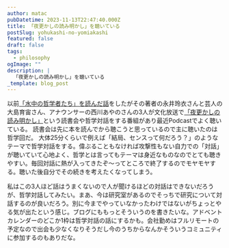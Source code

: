 ```yaml
---
author: matac
pubDatetime: 2023-11-13T22:47:40.000Z
title: 「夜更かしの読み明かし」を聴いている
postSlug: yohukashi-no-yomiakashi
featured: false
draft: false
tags:
  - philosophy
ogImage: ""
description: |
  「夜更かしの読み明かし」を聴いている
_template: blog_post
---
```


以前[「水中の哲学者たち」を読んだ話](/posts/underwater-philosophers)をしたがその著者の永井玲衣さんと芸人の大島育宙さん、アナウンサーの西川あやのさんの3人が文化放送で[「夜更かしの読み明かし」](https://open.spotify.com/show/1ULUi2kD7wZSzYdUxfloMa?si=b71133e480434704)という読書会や哲学対話をする番組があり最近Podcastでよく聴いている。
読書会は先に本を読んでから聴こうと思っているので主に聴いたのは哲学回だ。
大体25分くらいで例えば「結局、センスって何だろう？」のようなテーマで哲学対話をする。偉ぶることもなければ攻撃性もない自力での「対話」が聴いていて心地よく、哲学とは言ってもテーマは身近なものなのでとても聴きやすい。毎回対話に熱が入ってきたぞ〜ってところで終了するのでモヤモヤする。聴いた後自分でその続きを考えたくなってしまう。

私はこの3人ほど話はうまくないので人が聞けるほどの対話はできないだろうが、哲学対話してみたい。まあ、今は研究室があるのでそっちで研究について対話するのが良いだろう。別に今までやっていなかったわけではないがちょっとやる気が出たという感じ。ブログにももっとそういうのを書きたいな。アドベントカレンダーのどこか1枠は哲学対話の話にするかも。会社勤めはフルリモートの予定なので出会も少なくなりそうだし今のうちからなんかそういうコミュニティに参加するのもありだな。
